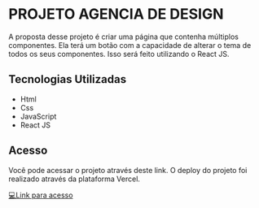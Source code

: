 # PROJETO AGENCIA DE DESIGN
 A proposta desse projeto é criar uma página que contenha múltiplos componentes. Ela terá um botão com a capacidade de alterar o tema de todos os seus componentes. Isso será feito utilizando o React JS.

 ## Tecnologias Utilizadas
- Html
- Css
- JavaScript
- React JS

## Acesso
Você pode acessar o projeto através deste link. O deploy do projeto foi realizado através da plataforma Vercel.

<a href="https://projeto-agencia-de-design.vercel.app/" target="_blank"> 💻Link para acesso <a/>
